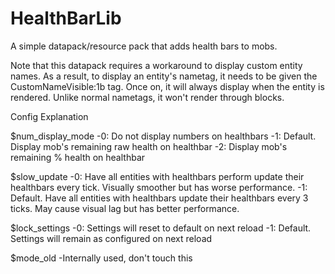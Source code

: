 # HealthBarLib
 A simple datapack/resource pack that adds health bars to mobs.

Note that this datapack requires a workaround to display custom entity names.
As a result, to display an entity's nametag, it needs to be given the CustomNameVisible:1b tag.
Once on, it will always display when the entity is rendered. Unlike normal nametags, it won't render through blocks.

Config Explanation

$num_display_mode
    -0: Do not display numbers on healthbars
    -1: Default. Display mob's remaining raw health on healthbar
    -2: Display mob's remaining % health on healthbar

$slow_update
    -0: Have all entities with healthbars perform update their healthbars every tick. Visually smoother but has worse performance.
    -1: Default. Have all entities with healthbars update their healthbars every 3 ticks. May cause visual lag but has better performance.

$lock_settings
    -0: Settings will reset to default on next reload
    -1: Default. Settings will remain as configured on next reload

$mode_old
    -Internally used, don't touch this
